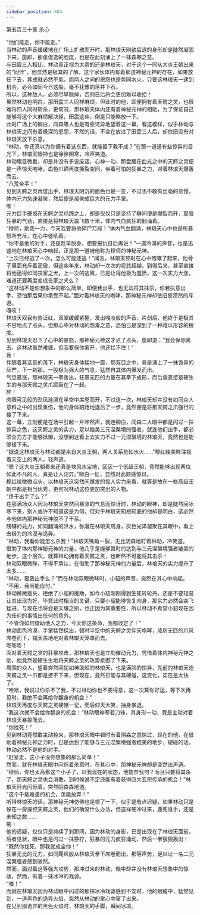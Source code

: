 ```yaml
---
sidebar_position: 484
---
```

 第五百三十章 杀心


“他们能走，你不能走。”  
当林动的声音缓缓地在广场上扩散而开时，那林琅天刚欲后退的身形却是陡然凝固下来，旋即，那张俊逸的脸庞，也是在此刻涌上了一抹森寒之意。  
与田震三人相比，林动真正视为大患的还是林琅天，对于这个一同从大炎王朝出来的“同伴”，他显然是极其的了解，这个家伙体内有着那道神秘元神的存在，如果放任下去，其成就必然不低，而两人之间的恩怨也是势同水火，只要这林琅天一逮到机会，必会如同今日这般，毫不犹豫的落井下石。  
所以，这种敌人，必须尽早除掉，否则日后将会更加难以收拾！  
虽然林动也明白，那田震三人同样麻烦，但此时的他，即便拥有着天鳄之灵，也很难将四人同时斩杀，更何况，那林琅天体内还有着神秘元神的相助，为了保证自己能够将这个大麻烦解决掉，田震这些，倒是只能略放一下。  
此时广场上的柳白，阎森等人也是有些诧异地望着这一幕，看这模样，似乎林动与林琅天之间有着极深的恩怨，不然的话，不会在放过了田震三人后，却依旧没有对林琅天放下杀意。  
“林动，你还真以为你拥有着这东西，就能留下我不成？”在那一道道有些惊异的目光下，林琅天眼神也是徐徐阴寒，冷声笑道。  
林动眼目微垂，却是并没有多说废话，心神一动，那盘踞在血光之中的天鳄之灵便是一声惊天咆哮，血色爪蹄再度撕裂空间，带着可怕的狂暴之力，对着林琅天爆轰而去。  
“八荒帝手！”  
见到天鳄之灵再度出手，林琅天阴沉的面色也是一变，不过也不敢有丝毫的怠慢，体内元力急速凝聚，然后便是凝聚成巨大的元力手掌。  
嘭！  
元力巨手硬憾在天鳄之灵爪蹄之上，却是仅仅只是坚持了瞬间便是爆裂而开，那股狂暴的气劲，直接是将林琅天震飞数十米，体内气血疯狂的翻涌着。  
“穆师，助我一力，今天我要将他碎尸万段！”体内气血翻涌，林琅天心中也是所暴怒所充斥，在心中低吼着。  
“你不是他的对手，还是趁早脱身，想要报仇日后再说！”一道冷漠的声音，也是迅速地在林琅天心中响起，正是那一道被他称为穆师的神秘元神。  
“上次已经逃了一次，怎么可能还逃！”闻言，林琅天顿时在心中咆哮了起来，他骨子里面充斥着高傲，但这些年来，林动却一次次的将其超越，到得后来，甚至直接将他逼得如同丧家之犬，上一次的逃离，已是让得他极为羞愤，这一次实力大涨，难道还要再度变成丧家之犬么？  
“这林动不是你想象中的那么简单，即便我出手，也无法将其抹杀，你若执意出手，恐怕那后果你承受不起。”面对着林琅天的咆哮，那神秘元神却依旧是漠然的斥道。  
嘎吱！  
林琅天双目有些泛红，双掌缓缓紧握，发出嘎吱般的声音，片刻后，他终于是极其不甘地点了点头，但那心中对林动的怨毒之意，恐怕已是深到了一种难以形容的程度。  
见到林琅天忍下了心中的暴怒，那神秘元神这才点了点头，旋即道：“我会保你离去，这林动虽然难缠，但我要保你离开，他还拦不住！”  
轰！  
伴随着其话音的落下，林琅天身体猛地一震，那双目之中，竟是涌上了一抹诡异的灰芒，下一刹那，一股极为强大的气息，猛然自其体内爆发而出。  
气息暴涨，那林琅天一拳轰出，狂暴无匹的力量在其拳下成形，而后竟直接是硬生生的与那天鳄之灵爪蹄轰在了一起。  
砰！  
肉眼可见般的劲风涟漪在半空中席卷而开，不过这一次，林琅天却并没有如同众人意料之中的出现重伤，他的身体踉跄地退后了一步，竟然便是将那天鳄之爪强行的接了下来。  
这一幕，立刻便是在场中引起一片哗然声，就连柳白，阎森二人眼中都是闪过一抹惊异之色，这天鳄之灵的实力，足以媲美三元涅槃境的强者，就连他们出手，都必须全力方才能够抵御，没想到这看上去实力不过一元涅槃境的林琅天，竟然也是能够接下来。  
“据说这林琅天与林动都是来自大炎王朝，两人关系势如水火……”穆红绫美眸注视着天空上的两人，轻声道。  
“嗯？这大炎王朝看来还真是块风水宝地，区区一个低级王朝，竟然能够出现两位如此不凡的人，真是让人诧异。”柳白一怔，显然对此颇感惊讶。  
穆红绫微微点头，以林琅天这突然间爆发的惊人实力来看，就算是放在一些高级王朝中都是相当优秀，更何况林动这位更加突出的人物。  
“终于出手了么？”  
在那满场众人因为林琅天突然间暴涨的气息而惊讶时，林动的眼神，却是陡然间冰寒下来，别人或许不知道这是为何，但对于林琅天知根知底的他却是明白，这必然与他体内那神秘元神脱不了干系。  
磅礴的元力，如同翻涌的洪水，弥漫在林琅天周身，灰色光泽凝聚在其眼中，看上去极为的冷漠与诡异。  
“林动，我看你能怎么杀我！”林琅天嘴角一裂，无比阴森地盯着林动，冷笑道。  
借助了体内那神秘元神的力量，他几乎是能够暂时的达到与三元涅槃境强者媲美的地步，这个层次，就算林动拥有着天鳄之灵，也断然不可能将其击杀！  
林动双眼微眯，不得不承认，在借助了那神秘元神的力量后，林琅天的实力提升了太多……  
“林动，要我出手么？”而在林动双眼微眯时，小貂的声音，突然在其心中响起。  
“不用，我尚能应付。”  
林动微微摇头，拒绝了小貂的援助，如今小貂刚刚得到生死转轮丹，还是不要轻易让其出现为好，毕竟此时相当的关键，只要小貂能够恢复肉身，那实力必然会突飞猛进，与现在也将会是天壤之别，也正因为其重要性，所以林动不希望小貂现在因为任何的事情出任何的意外。  
“不管你如何借助他人之力，今天你这条命，我都收定了！”  
林动面色冷漠，手掌猛然探出，顿时半空中的天鳄之灵仰天咆哮，凌厉无匹的爪风席卷而下，铺天盖地地对着林琅天笼罩而去。  
嘭嘭嘭！  
面对着天鳄之灵的狂暴攻击，那林琅天也是立刻催动元力，凭借着体内神秘元神之助，他竟然是硬生生地将天鳄之灵的攻势抵御了下来。  
周围的众人，望着突然间犹如神助般的林琅天，也是满脸的惊异，先前的林琅天连天鳄之灵一爪都是接不下来，但现在，竟然已能与其硬碰，这变化，实在是太快了。  
“哈哈，我说过你杀不了我，不过林动你也不要得意，这一次算你好运，等下次再见时，我绝不会再给你翻身的机会！”  
林琅天再度与天鳄之灵硬憾一记，而后仰天大笑，抽身暴退。  
“我这次就不会给你翻身的机会！”林动眼神寒若刀锋，其身形一动，竟是主动对着林琅天暴掠而去。  
“你找死！”  
见到林动竟然敢主动掠来，那林琅天眼中顿时有着阴森之意掠过，现在的他，在借助着神秘元神之力时，已是达到了能够与三元涅槃境强者媲美的地步，硬碰的话，林动必然不是他的对手。  
“赶紧走，这小子没你想象的那么简单！”  
然而，就在林琅天眼中闪烁着杀意时，在其心中，那神秘元神却是突然出声道。  
“穆师，你也太高看这个小子了，以我现在的状态，他能奈我何？而且只要将其杀了，那天鳄之灵也会消散，到时候说不定还能有着获得四大玄宗传承的机会！”林琅天目光闪烁着，突然阴森森地道。  
“这个千载难逢的机会，怎能放弃！”  
听得林琅天的话，那神秘元神仿佛也是顿了一下，似乎是有点迟疑，如果林动只是躲在一旁操控天鳄之灵，他们的确没什么办法，但这样硬冲过来，鹿死谁手，还是未知之数……  
唰！  
他的迟疑，仅仅只是持续了刹那间，因为林动的身影，已是出现在了林琅天面前，后者见状，眼中也是闪过一抹狰狞，狂暴的元力疯狂涌动，然后一拳狠狠轰出！  
“既然你找死，那我就成全你！”  
狂暴无比的元力，如同飓风般从林琅天拳下席卷而出，那等声势，足以让一名二元涅槃强者感到骇然。  
然而，面对着这等强大攻势，那冲过来的林动，眼中却并没有林琅天想象中的惊骇，然而，有着一抹冰冷的戏谑。  
“嗤！”  
而就在林琅天因为林动眼中闪过的那抹冰冷戏谑感到不安时，他的眼瞳中，猛然见到，一道黑色的诡异火焰，突然从林动的掌心中窜了出来。  
在见到那诡异的黑色火焰时，林琅天的手脚，瞬间冰凉。  
  
  
